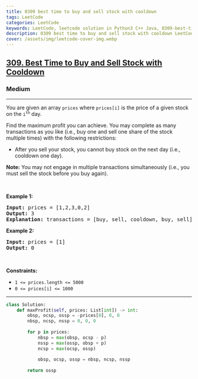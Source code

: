 ```yaml
---
title: 0309 best time to buy and sell stock with cooldown
tags: LeetCode
categories: LeetCode
keywords: LeetCode, leetcode solution in Python3 C++ Java, 0309-best-time-to-buy-and-sell-stock-with-cooldown solution
description: 0309 best time to buy and sell stock with cooldown LeetCode Solution Explained
cover: /assets/img/leetcode-cover-img.webp
---
```



<h2><a href="https://leetcode.com/problems/best-time-to-buy-and-sell-stock-with-cooldown/">309. Best Time to Buy and Sell Stock with Cooldown</a></h2><h3>Medium</h3><hr><div><p>You are given an array <code>prices</code> where <code>prices[i]</code> is the price of a given stock on the <code>i<sup>th</sup></code> day.</p>

<p>Find the maximum profit you can achieve. You may complete as many transactions as you like (i.e., buy one and sell one share of the stock multiple times) with the following restrictions:</p>

<ul>
	<li>After you sell your stock, you cannot buy stock on the next day (i.e., cooldown one day).</li>
</ul>

<p><strong>Note:</strong> You may not engage in multiple transactions simultaneously (i.e., you must sell the stock before you buy again).</p>

<p>&nbsp;</p>
<p><strong class="example">Example 1:</strong></p>

<pre><strong>Input:</strong> prices = [1,2,3,0,2]
<strong>Output:</strong> 3
<strong>Explanation:</strong> transactions = [buy, sell, cooldown, buy, sell]
</pre>

<p><strong class="example">Example 2:</strong></p>

<pre><strong>Input:</strong> prices = [1]
<strong>Output:</strong> 0
</pre>

<p>&nbsp;</p>
<p><strong>Constraints:</strong></p>

<ul>
	<li><code>1 &lt;= prices.length &lt;= 5000</code></li>
	<li><code>0 &lt;= prices[i] &lt;= 1000</code></li>
</ul>
</div>

---




```python
class Solution:
    def maxProfit(self, prices: List[int]) -> int:
        obsp, ocsp, ossp = -prices[0], 0, 0
        nbsp, ncsp, nssp = 0, 0, 0
        
        for p in prices:
            nbsp = max(obsp, ocsp - p)
            nssp = max(ossp, obsp + p)
            ncsp = max(ocsp, ossp)
            
            obsp, ocsp, ossp = nbsp, ncsp, nssp
        
        return ossp
```
